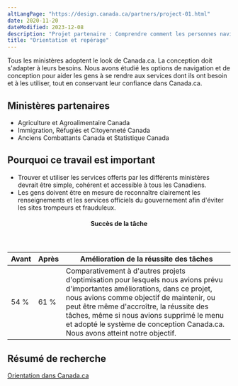 ```yaml
---
altLangPage: "https://design.canada.ca/partners/project-01.html"
date: 2020-11-20
dateModified: 2023-12-08
description: "Projet partenaire : Comprendre comment les personnes naviguent sur Canada.ca. Les conclusions ont mené à plusieurs changements de conception qui améliorent la navigation sur l’ensemble des sites Web du gouvernement du Canada. Date : 2021"
title: "Orientation et repérage"
---
```

<p>Tous les ministères adoptent le look de Canada.ca. La conception doit s'adapter à leurs besoins. Nous avons étudié les options de navigation et de conception pour aider les gens à se rendre aux services dont ils ont besoin et à les utiliser, tout en conservant leur confiance dans Canada.ca.</p>
<h2>Ministères partenaires</h2>
<ul>
  <li>Agriculture et Agroalimentaire Canada</li>
  <li>Immigration, Réfugiés et Citoyenneté Canada</li>
  <li>Anciens Combattants Canada et Statistique Canada</li>
</ul>
<h2>Pourquoi ce travail est important</h2>
<ul class="lst-spcd">
  <li>Trouver et utiliser les services offerts par les différents ministères devrait être simple, cohérent et accessible à tous les Canadiens.</li>
  <li>Les gens doivent être en mesure de reconnaître clairement les renseignements et les services officiels du gouvernement afin d'éviter les sites trompeurs et frauduleux.</li>
</ul>
<div class="row mrgn-tp-lg mrgn-bttm-lg">
  <div class="col-md-8">
    <div class="panel panel-success">
      <header class="panel-heading">
        <h4 class="panel-title text-center">Succès de la tâche</h4>
      </header>
      <table class="table">
        <thead>
          <tr style="">
            <th scope="col" class="col-md-3">Avant</th>
            <th scope="col" class="col-md-3">Après</th>
            <th scope="col" class="col-md-6">Amélioration de la réussite des tâches</th>
          </tr>
        </thead>
        <tbody>
          <tr>
            <td class="table-smnum">54&nbsp;%</td>
            <td class="table-smnum">61&nbsp;%</td>
            <td class="table-smnum">Comparativement à d'autres projets d'optimisation pour lesquels nous avions prévu d'importantes améliorations, dans ce projet, nous avions comme objectif de maintenir, ou peut être même d'accroître, la réussite des tâches, même si nous avions supprimé le menu et adopté le système de conception Canada.ca. Nous avons atteint notre objectif.</td>
          </tr>
        </tbody>
      </table>
    </div>
  </div>
</div>
<h2>Résumé de recherche</h2>
<p><a href="https://conception.canada.ca/resumes-recherche/orientation-dans-canada-ca">Orientation dans Canada.ca</a></p>
